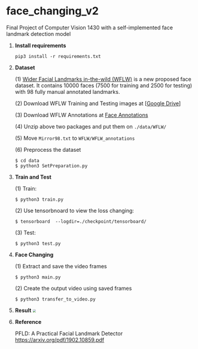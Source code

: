 # face_changing_v2
Final Project of Computer Vision 1430 with a self-implemented face landmark detection model

1. **Install requirements**

   ```shell
   pip3 install -r requirements.txt
   ```

2. **Dataset**

   (1) [Wider Facial Landmarks in-the-wild (WFLW)](https://wywu.github.io/projects/LAB/WFLW.html) is a new proposed face dataset. It contains 10000 faces (7500 for training and 2500 for testing)  with 98 fully manual annotated landmarks.

   (2) Download WFLW Training and Testing images at [[Google Drive](https://drive.google.com/file/d/1hzBd48JIdWTJSsATBEB_eFVvPL1bx6UC/view?usp=sharing)]

   (3) Download WFLW Annotations at  [Face Annotations](https://wywu.github.io/projects/LAB/support/WFLW_annotations.tar.gz)

   (4) Unzip above two packages and put them on `./data/WFLW/`

   (5) Move `Mirror98.txt` to `WFLW/WFLW_annotations`

   (6) Preprocess the dataset

   ```shell
   $ cd data 
   $ python3 SetPreparation.py
   ```

3. **Train and Test**

   (1) Train:

   ```shell
   $ python3 train.py
   ```

   (2) Use tensorbnoard to view the loss changing:

   ```shell
   $ tensorboard  --logdir=./checkpoint/tensorboard/
   ```

   (3) Test:

   ```shell
   $ python3 test.py
   ```


4. **Face Changing**

   (1) Extract and save the video frames

   ```shell
   $ python3 main.py
   ```

   (2) Create the output video using saved frames

   ```shell
   $ python3 transfer_to_video.py
   ```

5. **Result**
   <img src="images/output.gif" style="zoom:50%;" />

5. **Reference**

   PFLD: A Practical Facial Landmark Detector https://arxiv.org/pdf/1902.10859.pdf

   
